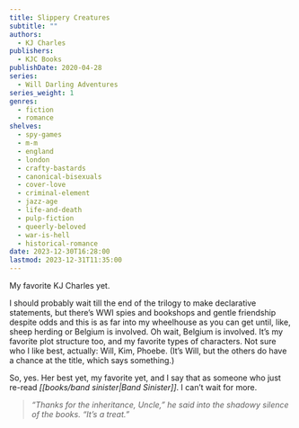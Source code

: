 ```yaml
---
title: Slippery Creatures
subtitle: ""
authors:
  - KJ Charles
publishers:
  - KJC Books
publishDate: 2020-04-28
series:
  - Will Darling Adventures
series_weight: 1
genres:
  - fiction
  - romance
shelves:
  - spy-games
  - m-m
  - england
  - london
  - crafty-bastards
  - canonical-bisexuals
  - cover-love
  - criminal-element
  - jazz-age
  - life-and-death
  - pulp-fiction
  - queerly-beloved
  - war-is-hell
  - historical-romance
date: 2023-12-30T16:28:00
lastmod: 2023-12-31T11:35:00
---
```

My favorite KJ Charles yet.

I should probably wait till the end of the trilogy to make declarative statements, but there’s WWI spies and bookshops and gentle friendship despite odds and this is as far into my wheelhouse as you can get until, like, sheep herding or Belgium is involved. Oh wait, Belgium is involved. It’s my favorite plot structure too, and my favorite types of characters. Not sure who I like best, actually: Will, Kim, Phoebe. (It’s Will, but the others do have a chance at the title, which says something.)

So, yes. Her best yet, my favorite yet, and I say that as someone who just re-read *[[books/band sinister|Band Sinister]]*. I can’t wait for more.

> _“Thanks for the inheritance, Uncle,” he said into the shadowy silence of the books. “It’s a treat.”_